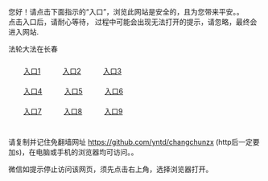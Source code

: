 您好！请点击下面指示的“入口”，浏览此网站是安全的，且为您带来平安。。 <br/>
点击入口后，请耐心等待， 过程中可能会出现无法打开的提示，请忽略，最终会进入网站. </br>

法轮大法在长春<br/>
<div style="padding:10px"><a style="margin:20px" target="_blank" href="https://d3epfqxfeta6f2.cloudfront.net/2Qpsp?kgtvqmjn" id="ccLink1" rel="nofollow">入口1</a> <a target="_blank" style="margin:20px" href="https://d3ba3lqq4c6ltv.cloudfront.net/2Qpsp?ciypxqa" id="ccLink2" rel="nofollow">入口2</a> <a style="margin:20px" target="_blank" href="https://d3jidhxse2xt47.cloudfront.net/2Qpsp?klugaiz" id="ccLink3" rel="nofollow">入口3</a></div>

<div style="padding:10px" ><a style="margin:20px" target="_blank" href="https://d3epfqxfeta6f2.cloudfront.net/2Qpsp?kgtvqmjn" id="ccLink4" rel="nofollow">入口4</a> <a style="margin:20px" href="https://d3ba3lqq4c6ltv.cloudfront.net/2Qpsp?ciypxqa" target="_blank" id="ccLink5" rel="nofollow">入口5</a> <a style="margin:20px" href="https://d3jidhxse2xt47.cloudfront.net/2Qpsp?klugaiz" target="_blank" id="ccLink6" rel="nofollow">入口6</a></div>

<div style="padding:10px"><a style="margin:20px" target="_blank" href="https://d3epfqxfeta6f2.cloudfront.net/2Qpsp?kgtvqmjn" id="ccLink7" rel="nofollow">入口7</a> <a style="margin:20px" href="https://d3ba3lqq4c6ltv.cloudfront.net/2Qpsp?ciypxqa" target="_blank" id="ccLink8" rel="nofollow">入口8</a> <a style="margin:20px" target="_blank" href="https://d3jidhxse2xt47.cloudfront.net/2Qpsp?klugaiz" id="ccLink9" rel="nofollow">入口9</a></div>

<br/>



请复制并记住免翻墙网址 https://github.com/yntd/changchunzx (http后一定要加s)，在电脑或手机的浏览器均可访问。。<br/>

微信如提示停止访问该网页，须先点击右上角，选择浏览器打开。
